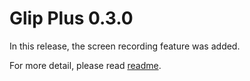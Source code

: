 # Glip Plus 0.3.0

In this release, the screen recording feature was added.

For more detail, please read [readme](../README.md).
